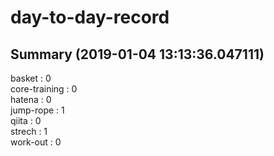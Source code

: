 # day-to-day-record  
## Summary  (2019-01-04 13:13:36.047111)  
basket : 0  
core-training : 0  
hatena : 0  
jump-rope : 1  
qiita : 0  
strech : 1  
work-out : 0  
